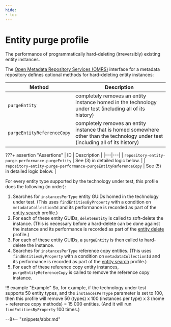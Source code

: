 ```yaml
---
hide:
- toc
---
```


<!-- SPDX-License-Identifier: CC-BY-4.0 -->
<!-- Copyright Contributors to the Egeria project. -->

# Entity purge profile

The performance of programmatically hard-deleting (irreversibly) existing entity instances.

The [Open Metadata Repository Services (OMRS)](/egeria/services/omrs) interface for a metadata
repository defines optional methods for hard-deleting entity instances:

| Method | Description |
|---|---|
| `purgeEntity` | completely removes an entity instance homed in the technology under test (including all of its history) |
| `purgeEntityReferenceCopy` | completely removes an entity instance that is homed somewhere other than the technology under test (including all of its history) |

???+ assertion "Assertions"
    | ID | Description |
    |---|---|
    | `repository-entity-purge-performance-purgeEntity` | See (3) in detailed logic below. |
    | `repository-entity-purge-performance-purgeEntityReferenceCopy` | See (5) in detailed logic below. |

For every entity type supported by the technology under test, this profile does the following (in order):

1. Searches for `instancesPerType` entity GUIDs homed in the technology under test. (This uses `findEntitiesByProperty`
   with a condition on `metadataCollectionId` and its performance is recorded as part of the [entity search](entity-search.md) profile.)
1. For each of these entity GUIDs, `deleteEntity` is called to soft-delete the instance. (This is necessary before a
   hard-delete can be done against the instance and its performance is recorded as part of the [entity delete](entity-delete.md) profile.)
1. For each of these entity GUIDs, a `purgeEntity` is then called to hard-delete the instance.
1. Searches for `instancesPerType` reference copy entities. (This uses `findEntitiesByProperty` with a condition on
   `metadataCollectionId` and its performance is recorded as part of the [entity search](entity-search.md) profile.)
1. For each of these reference copy entity instances, `purgeEntityReferenceCopy` is called to remove the reference copy
   instance.

!!! example "Example"
    So, for example, if the technology under test supports 50 entity types, and the `instancesPerType` parameter is
    set to 100, then this profile will remove 50 (types) x 100 (instances per type) x 3 (home + reference copy methods) = 15 000
    entities. (And it will run `findEntitiesByProperty` 100 times.)

--8<-- "snippets/abbr.md"
